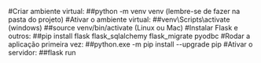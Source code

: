 #Criar ambiente virtual:
	##python -m venv venv (lembre-se de fazer na pasta do projeto)
#Ativar o ambiente virtual:
	##venv\Scripts\activate (windows)
	##source venv/bin/activate (Linux ou Mac)
#Instalar Flask e outros:
	##pip install flask flask_sqlalchemy flask_migrate pyodbc
#Rodar a aplicação primeira vez:
	##python.exe -m pip install --upgrade pip
#Ativar o servidor:
	##flask run